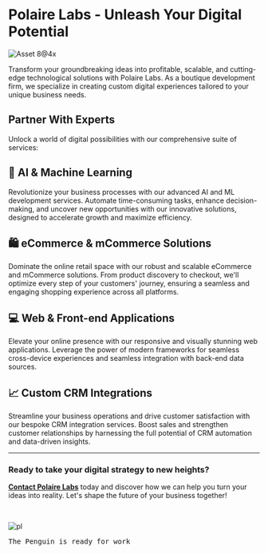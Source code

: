 # Polaire Labs - Unleash Your Digital Potential

![Asset 8@4x](https://user-images.githubusercontent.com/76957166/232187298-8ff13a86-7121-41ac-b4b0-281986e807f5.png)

Transform your groundbreaking ideas into profitable, scalable, and cutting-edge technological solutions with Polaire Labs. As a boutique development firm, we specialize in creating custom digital experiences tailored to your unique business needs.

## Partner With Experts
Unlock a world of digital possibilities with our comprehensive suite of services:

## 🚀 AI & Machine Learning
Revolutionize your business processes with our advanced AI and ML development services. Automate time-consuming tasks, enhance decision-making, and uncover new opportunities with our innovative solutions, designed to accelerate growth and maximize efficiency.

## 🛍️ eCommerce & mCommerce Solutions
Dominate the online retail space with our robust and scalable eCommerce and mCommerce solutions. From product discovery to checkout, we'll optimize every step of your customers' journey, ensuring a seamless and engaging shopping experience across all platforms.

## 💻 Web & Front-end Applications
Elevate your online presence with our responsive and visually stunning web applications. Leverage the power of modern frameworks for seamless cross-device experiences and seamless integration with back-end data sources.

## 📈 Custom CRM Integrations
Streamline your business operations and drive customer satisfaction with our bespoke CRM integration services. Boost sales and strengthen customer relationships by harnessing the full potential of CRM automation and data-driven insights.

_________________

### Ready to take your digital strategy to new heights?

**[Contact Polaire Labs](info@polairelabs.com)** today and discover how we can help you turn your ideas into reality. Let's shape the future of your business together!

<br>

<!-- <img src="https://github.com/polairelabs/.github/assets/23429064/4b81a480-533a-4bac-9724-fe98b7e886f1" width="100"> -->

![pl](https://github.com/polairelabs/.github/assets/23429064/dda748f9-24f2-4819-805a-8fb54aeb1152)
<pre>The Penguin is ready for work
